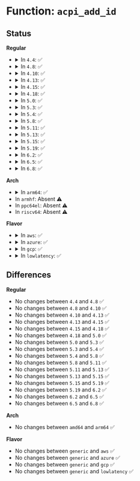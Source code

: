 # Function: <code>acpi_add_id</code>

## Status
<b>Regular</b>
<ul>
<li>
<details>
<summary>In <code>4.4</code>: ✅</summary>

```c
void acpi_add_id(struct acpi_device_pnp *pnp, const char *dev_id);
```

**Collision:** Unique Static

**Inline:** No

**Transformation:** False

**Instances:**

```
In drivers/acpi/scan.c (ffffffff8147fa3b)
Location: drivers/acpi/scan.c:1159
Inline: False
Direct callers:
  - drivers/acpi/scan.c:acpi_init_device_object
  - drivers/acpi/scan.c:acpi_init_device_object
  - drivers/acpi/scan.c:acpi_init_device_object
  - drivers/acpi/scan.c:acpi_init_device_object
  - drivers/acpi/scan.c:acpi_init_device_object
```
**Symbols:**

```
ffffffff8147fa3b-ffffffff8147fab3: acpi_add_id (STB_LOCAL)
```
</details>
</li>
<li>
<details>
<summary>In <code>4.8</code>: ✅</summary>

```c
void acpi_add_id(struct acpi_device_pnp *pnp, const char *dev_id);
```

**Collision:** Unique Static

**Inline:** No

**Transformation:** False

**Instances:**

```
In drivers/acpi/scan.c (ffffffff814ce34b)
Location: drivers/acpi/scan.c:1179
Inline: False
Direct callers:
  - drivers/acpi/scan.c:acpi_init_device_object
  - drivers/acpi/scan.c:acpi_init_device_object
  - drivers/acpi/scan.c:acpi_init_device_object
  - drivers/acpi/scan.c:acpi_init_device_object
  - drivers/acpi/scan.c:acpi_init_device_object
```
**Symbols:**

```
ffffffff814ce34b-ffffffff814ce3c3: acpi_add_id (STB_LOCAL)
```
</details>
</li>
<li>
<details>
<summary>In <code>4.10</code>: ✅</summary>

```c
void acpi_add_id(struct acpi_device_pnp *pnp, const char *dev_id);
```

**Collision:** Unique Static

**Inline:** No

**Transformation:** False

**Instances:**

```
In drivers/acpi/scan.c (ffffffff814f021f)
Location: drivers/acpi/scan.c:1177
Inline: False
Direct callers:
  - drivers/acpi/scan.c:acpi_init_device_object
  - drivers/acpi/scan.c:acpi_init_device_object
  - drivers/acpi/scan.c:acpi_init_device_object
  - drivers/acpi/scan.c:acpi_init_device_object
  - drivers/acpi/scan.c:acpi_init_device_object
```
**Symbols:**

```
ffffffff814f021f-ffffffff814f0297: acpi_add_id (STB_LOCAL)
```
</details>
</li>
<li>
<details>
<summary>In <code>4.13</code>: ✅</summary>

```c
void acpi_add_id(struct acpi_device_pnp *pnp, const char *dev_id);
```

**Collision:** Unique Static

**Inline:** No

**Transformation:** False

**Instances:**

```
In drivers/acpi/scan.c (ffffffff814fd2b0)
Location: drivers/acpi/scan.c:1168
Inline: False
Direct callers:
  - drivers/acpi/scan.c:acpi_init_device_object
  - drivers/acpi/scan.c:acpi_init_device_object
  - drivers/acpi/scan.c:acpi_init_device_object
  - drivers/acpi/scan.c:acpi_init_device_object
  - drivers/acpi/scan.c:acpi_init_device_object
  - drivers/acpi/scan.c:acpi_init_device_object
  - drivers/acpi/scan.c:acpi_init_device_object
  - drivers/acpi/scan.c:acpi_init_device_object
  - drivers/acpi/scan.c:acpi_init_device_object
  - drivers/acpi/scan.c:acpi_init_device_object
  - drivers/acpi/scan.c:acpi_init_device_object
  - drivers/acpi/scan.c:acpi_init_device_object
  - drivers/acpi/scan.c:acpi_init_device_object
  - drivers/acpi/scan.c:acpi_init_device_object
```
**Symbols:**

```
ffffffff814fd2b0-ffffffff814fd328: acpi_add_id (STB_LOCAL)
```
</details>
</li>
<li>
<details>
<summary>In <code>4.15</code>: ✅</summary>

```c
void acpi_add_id(struct acpi_device_pnp *pnp, const char *dev_id);
```

**Collision:** Unique Static

**Inline:** No

**Transformation:** False

**Instances:**

```
In drivers/acpi/scan.c (ffffffff8153eff0)
Location: drivers/acpi/scan.c:1172
Inline: False
Direct callers:
  - drivers/acpi/scan.c:acpi_init_device_object
  - drivers/acpi/scan.c:acpi_init_device_object
  - drivers/acpi/scan.c:acpi_init_device_object
  - drivers/acpi/scan.c:acpi_init_device_object
  - drivers/acpi/scan.c:acpi_init_device_object
  - drivers/acpi/scan.c:acpi_init_device_object
  - drivers/acpi/scan.c:acpi_init_device_object
  - drivers/acpi/scan.c:acpi_init_device_object
  - drivers/acpi/scan.c:acpi_init_device_object
  - drivers/acpi/scan.c:acpi_init_device_object
  - drivers/acpi/scan.c:acpi_init_device_object
  - drivers/acpi/scan.c:acpi_init_device_object
  - drivers/acpi/scan.c:acpi_init_device_object
  - drivers/acpi/scan.c:acpi_init_device_object
  - drivers/acpi/scan.c:acpi_init_device_object
```
**Symbols:**

```
ffffffff8153eff0-ffffffff8153f068: acpi_add_id (STB_LOCAL)
```
</details>
</li>
<li>
<details>
<summary>In <code>4.18</code>: ✅</summary>

```c
void acpi_add_id(struct acpi_device_pnp *pnp, const char *dev_id);
```

**Collision:** Unique Static

**Inline:** No

**Transformation:** False

**Instances:**

```
In drivers/acpi/scan.c (ffffffff81574f30)
Location: drivers/acpi/scan.c:1173
Inline: False
Direct callers:
  - drivers/acpi/scan.c:acpi_init_device_object
  - drivers/acpi/scan.c:acpi_init_device_object
  - drivers/acpi/scan.c:acpi_init_device_object
  - drivers/acpi/scan.c:acpi_init_device_object
  - drivers/acpi/scan.c:acpi_init_device_object
  - drivers/acpi/scan.c:acpi_init_device_object
  - drivers/acpi/scan.c:acpi_init_device_object
  - drivers/acpi/scan.c:acpi_init_device_object
  - drivers/acpi/scan.c:acpi_init_device_object
  - drivers/acpi/scan.c:acpi_init_device_object
  - drivers/acpi/scan.c:acpi_init_device_object
  - drivers/acpi/scan.c:acpi_init_device_object
  - drivers/acpi/scan.c:acpi_init_device_object
  - drivers/acpi/scan.c:acpi_init_device_object
  - drivers/acpi/scan.c:acpi_init_device_object
```
**Symbols:**

```
ffffffff81574f30-ffffffff81574fa8: acpi_add_id (STB_LOCAL)
```
</details>
</li>
<li>
<details>
<summary>In <code>5.0</code>: ✅</summary>

```c
void acpi_add_id(struct acpi_device_pnp *pnp, const char *dev_id);
```

**Collision:** Unique Static

**Inline:** No

**Transformation:** False

**Instances:**

```
In drivers/acpi/scan.c (ffffffff8158cb50)
Location: drivers/acpi/scan.c:1173
Inline: False
Direct callers:
  - drivers/acpi/scan.c:acpi_init_device_object
  - drivers/acpi/scan.c:acpi_init_device_object
  - drivers/acpi/scan.c:acpi_init_device_object
  - drivers/acpi/scan.c:acpi_init_device_object
  - drivers/acpi/scan.c:acpi_init_device_object
  - drivers/acpi/scan.c:acpi_init_device_object
  - drivers/acpi/scan.c:acpi_init_device_object
  - drivers/acpi/scan.c:acpi_init_device_object
  - drivers/acpi/scan.c:acpi_init_device_object
  - drivers/acpi/scan.c:acpi_init_device_object
  - drivers/acpi/scan.c:acpi_init_device_object
  - drivers/acpi/scan.c:acpi_init_device_object
  - drivers/acpi/scan.c:acpi_init_device_object
  - drivers/acpi/scan.c:acpi_init_device_object
  - drivers/acpi/scan.c:acpi_init_device_object
```
**Symbols:**

```
ffffffff8158cb50-ffffffff8158cbc8: acpi_add_id (STB_LOCAL)
```
</details>
</li>
<li>
<details>
<summary>In <code>5.3</code>: ✅</summary>

```c
void acpi_add_id(struct acpi_device_pnp *pnp, const char *dev_id);
```

**Collision:** Unique Static

**Inline:** No

**Transformation:** False

**Instances:**

```
In drivers/acpi/scan.c (ffffffff815bd940)
Location: drivers/acpi/scan.c:1171
Inline: False
Direct callers:
  - drivers/acpi/scan.c:acpi_init_device_object
  - drivers/acpi/scan.c:acpi_init_device_object
  - drivers/acpi/scan.c:acpi_init_device_object
  - drivers/acpi/scan.c:acpi_init_device_object
  - drivers/acpi/scan.c:acpi_init_device_object
  - drivers/acpi/scan.c:acpi_init_device_object
  - drivers/acpi/scan.c:acpi_init_device_object
  - drivers/acpi/scan.c:acpi_init_device_object
  - drivers/acpi/scan.c:acpi_init_device_object
  - drivers/acpi/scan.c:acpi_init_device_object
  - drivers/acpi/scan.c:acpi_init_device_object
  - drivers/acpi/scan.c:acpi_init_device_object
  - drivers/acpi/scan.c:acpi_init_device_object
  - drivers/acpi/scan.c:acpi_init_device_object
  - drivers/acpi/scan.c:acpi_init_device_object
```
**Symbols:**

```
ffffffff815bd940-ffffffff815bd9b6: acpi_add_id (STB_LOCAL)
```
</details>
</li>
<li>
<details>
<summary>In <code>5.4</code>: ✅</summary>

```c
void acpi_add_id(struct acpi_device_pnp *pnp, const char *dev_id);
```

**Collision:** Unique Static

**Inline:** No

**Transformation:** False

**Instances:**

```
In drivers/acpi/scan.c (ffffffff815dec00)
Location: drivers/acpi/scan.c:1171
Inline: False
Direct callers:
  - drivers/acpi/scan.c:acpi_init_device_object
  - drivers/acpi/scan.c:acpi_init_device_object
  - drivers/acpi/scan.c:acpi_init_device_object
  - drivers/acpi/scan.c:acpi_init_device_object
  - drivers/acpi/scan.c:acpi_init_device_object
  - drivers/acpi/scan.c:acpi_init_device_object
  - drivers/acpi/scan.c:acpi_init_device_object
  - drivers/acpi/scan.c:acpi_init_device_object
  - drivers/acpi/scan.c:acpi_init_device_object
  - drivers/acpi/scan.c:acpi_init_device_object
  - drivers/acpi/scan.c:acpi_init_device_object
  - drivers/acpi/scan.c:acpi_init_device_object
  - drivers/acpi/scan.c:acpi_init_device_object
  - drivers/acpi/scan.c:acpi_init_device_object
  - drivers/acpi/scan.c:acpi_init_device_object
```
**Symbols:**

```
ffffffff815dec00-ffffffff815dec76: acpi_add_id (STB_LOCAL)
```
</details>
</li>
<li>
<details>
<summary>In <code>5.8</code>: ✅</summary>

```c
void acpi_add_id(struct acpi_device_pnp *pnp, const char *dev_id);
```

**Collision:** Unique Static

**Inline:** No

**Transformation:** False

**Instances:**

```
In drivers/acpi/scan.c (ffffffff816897a0)
Location: drivers/acpi/scan.c:1180
Inline: False
Direct callers:
  - drivers/acpi/scan.c:acpi_set_pnp_ids
  - drivers/acpi/scan.c:acpi_set_pnp_ids
  - drivers/acpi/scan.c:acpi_set_pnp_ids
  - drivers/acpi/scan.c:acpi_set_pnp_ids
  - drivers/acpi/scan.c:acpi_set_pnp_ids
  - drivers/acpi/scan.c:acpi_set_pnp_ids
  - drivers/acpi/scan.c:acpi_set_pnp_ids
  - drivers/acpi/scan.c:acpi_set_pnp_ids
  - drivers/acpi/scan.c:acpi_set_pnp_ids
  - drivers/acpi/scan.c:acpi_set_pnp_ids
  - drivers/acpi/scan.c:acpi_set_pnp_ids
  - drivers/acpi/scan.c:acpi_set_pnp_ids
  - drivers/acpi/scan.c:acpi_set_pnp_ids
  - drivers/acpi/scan.c:acpi_set_pnp_ids
  - drivers/acpi/scan.c:acpi_set_pnp_ids
```
**Symbols:**

```
ffffffff816897a0-ffffffff81689816: acpi_add_id (STB_LOCAL)
```
</details>
</li>
<li>
<details>
<summary>In <code>5.11</code>: ✅</summary>

```c
void acpi_add_id(struct acpi_device_pnp *pnp, const char *dev_id);
```

**Collision:** Unique Static

**Inline:** No

**Transformation:** False

**Instances:**

```
In drivers/acpi/scan.c (ffffffff816a6fb0)
Location: drivers/acpi/scan.c:1249
Inline: False
Direct callers:
  - drivers/acpi/scan.c:acpi_set_pnp_ids
  - drivers/acpi/scan.c:acpi_set_pnp_ids
  - drivers/acpi/scan.c:acpi_set_pnp_ids
  - drivers/acpi/scan.c:acpi_set_pnp_ids
  - drivers/acpi/scan.c:acpi_set_pnp_ids
  - drivers/acpi/scan.c:acpi_set_pnp_ids
  - drivers/acpi/scan.c:acpi_set_pnp_ids
  - drivers/acpi/scan.c:acpi_set_pnp_ids
  - drivers/acpi/scan.c:acpi_set_pnp_ids
  - drivers/acpi/scan.c:acpi_set_pnp_ids
  - drivers/acpi/scan.c:acpi_set_pnp_ids
  - drivers/acpi/scan.c:acpi_set_pnp_ids
  - drivers/acpi/scan.c:acpi_set_pnp_ids
  - drivers/acpi/scan.c:acpi_set_pnp_ids
  - drivers/acpi/scan.c:acpi_set_pnp_ids
```
**Symbols:**

```
ffffffff816a6fb0-ffffffff816a7026: acpi_add_id (STB_LOCAL)
```
</details>
</li>
<li>
<details>
<summary>In <code>5.13</code>: ✅</summary>

```c
void acpi_add_id(struct acpi_device_pnp *pnp, const char *dev_id);
```

**Collision:** Unique Static

**Inline:** No

**Transformation:** False

**Instances:**

```
In drivers/acpi/scan.c (ffffffff81689c30)
Location: drivers/acpi/scan.c:1248
Inline: False
Direct callers:
  - drivers/acpi/scan.c:acpi_set_pnp_ids
  - drivers/acpi/scan.c:acpi_set_pnp_ids
  - drivers/acpi/scan.c:acpi_set_pnp_ids
  - drivers/acpi/scan.c:acpi_set_pnp_ids
  - drivers/acpi/scan.c:acpi_set_pnp_ids
  - drivers/acpi/scan.c:acpi_set_pnp_ids
  - drivers/acpi/scan.c:acpi_set_pnp_ids
  - drivers/acpi/scan.c:acpi_set_pnp_ids
  - drivers/acpi/scan.c:acpi_set_pnp_ids
  - drivers/acpi/scan.c:acpi_set_pnp_ids
  - drivers/acpi/scan.c:acpi_set_pnp_ids
  - drivers/acpi/scan.c:acpi_set_pnp_ids
  - drivers/acpi/scan.c:acpi_set_pnp_ids
  - drivers/acpi/scan.c:acpi_set_pnp_ids
  - drivers/acpi/scan.c:acpi_set_pnp_ids
```
**Symbols:**

```
ffffffff81689c30-ffffffff81689ca6: acpi_add_id (STB_LOCAL)
```
</details>
</li>
<li>
<details>
<summary>In <code>5.15</code>: ✅</summary>

```c
void acpi_add_id(struct acpi_device_pnp *pnp, const char *dev_id);
```

**Collision:** Unique Static

**Inline:** No

**Transformation:** False

**Instances:**

```
In drivers/acpi/scan.c (ffffffff816ff110)
Location: drivers/acpi/scan.c:1256
Inline: False
Direct callers:
  - drivers/acpi/scan.c:acpi_set_pnp_ids
  - drivers/acpi/scan.c:acpi_set_pnp_ids
  - drivers/acpi/scan.c:acpi_set_pnp_ids
  - drivers/acpi/scan.c:acpi_set_pnp_ids
  - drivers/acpi/scan.c:acpi_set_pnp_ids
  - drivers/acpi/scan.c:acpi_set_pnp_ids
  - drivers/acpi/scan.c:acpi_set_pnp_ids
  - drivers/acpi/scan.c:acpi_set_pnp_ids
  - drivers/acpi/scan.c:acpi_set_pnp_ids
  - drivers/acpi/scan.c:acpi_set_pnp_ids
  - drivers/acpi/scan.c:acpi_set_pnp_ids
  - drivers/acpi/scan.c:acpi_set_pnp_ids
  - drivers/acpi/scan.c:acpi_set_pnp_ids
  - drivers/acpi/scan.c:acpi_set_pnp_ids
  - drivers/acpi/scan.c:acpi_set_pnp_ids
```
**Symbols:**

```
ffffffff816ff110-ffffffff816ff186: acpi_add_id (STB_LOCAL)
```
</details>
</li>
<li>
<details>
<summary>In <code>5.19</code>: ✅</summary>

```c
void acpi_add_id(struct acpi_device_pnp *pnp, const char *dev_id);
```

**Collision:** Unique Static

**Inline:** No

**Transformation:** False

**Instances:**

```
In drivers/acpi/scan.c (ffffffff8182caa0)
Location: drivers/acpi/scan.c:1286
Inline: False
Direct callers:
  - drivers/acpi/scan.c:acpi_set_pnp_ids
  - drivers/acpi/scan.c:acpi_set_pnp_ids
  - drivers/acpi/scan.c:acpi_set_pnp_ids
  - drivers/acpi/scan.c:acpi_set_pnp_ids
  - drivers/acpi/scan.c:acpi_set_pnp_ids
  - drivers/acpi/scan.c:acpi_set_pnp_ids
  - drivers/acpi/scan.c:acpi_set_pnp_ids
  - drivers/acpi/scan.c:acpi_set_pnp_ids
  - drivers/acpi/scan.c:acpi_set_pnp_ids
  - drivers/acpi/scan.c:acpi_set_pnp_ids
  - drivers/acpi/scan.c:acpi_set_pnp_ids
  - drivers/acpi/scan.c:acpi_set_pnp_ids
  - drivers/acpi/scan.c:acpi_set_pnp_ids
  - drivers/acpi/scan.c:acpi_set_pnp_ids
  - drivers/acpi/scan.c:acpi_set_pnp_ids
```
**Symbols:**

```
ffffffff8182caa0-ffffffff8182cb24: acpi_add_id (STB_LOCAL)
```
</details>
</li>
<li>
<details>
<summary>In <code>6.2</code>: ✅</summary>

```c
void acpi_add_id(struct acpi_device_pnp *pnp, const char *dev_id);
```

**Collision:** Unique Static

**Inline:** No

**Transformation:** False

**Instances:**

```
In drivers/acpi/scan.c (ffffffff8195f750)
Location: drivers/acpi/scan.c:1269
Inline: False
Direct callers:
  - drivers/acpi/scan.c:acpi_set_pnp_ids
  - drivers/acpi/scan.c:acpi_set_pnp_ids
  - drivers/acpi/scan.c:acpi_set_pnp_ids
  - drivers/acpi/scan.c:acpi_set_pnp_ids
  - drivers/acpi/scan.c:acpi_set_pnp_ids
  - drivers/acpi/scan.c:acpi_set_pnp_ids
  - drivers/acpi/scan.c:acpi_set_pnp_ids
  - drivers/acpi/scan.c:acpi_set_pnp_ids
  - drivers/acpi/scan.c:acpi_set_pnp_ids
  - drivers/acpi/scan.c:acpi_set_pnp_ids
  - drivers/acpi/scan.c:acpi_set_pnp_ids
  - drivers/acpi/scan.c:acpi_set_pnp_ids
  - drivers/acpi/scan.c:acpi_set_pnp_ids
  - drivers/acpi/scan.c:acpi_set_pnp_ids
  - drivers/acpi/scan.c:acpi_set_pnp_ids
```
**Symbols:**

```
ffffffff8195f750-ffffffff8195f7d4: acpi_add_id (STB_LOCAL)
```
</details>
</li>
<li>
<details>
<summary>In <code>6.5</code>: ✅</summary>

```c
void acpi_add_id(struct acpi_device_pnp *pnp, const char *dev_id);
```

**Collision:** Unique Static

**Inline:** No

**Transformation:** False

**Instances:**

```
In drivers/acpi/scan.c (ffffffff819a5b50)
Location: drivers/acpi/scan.c:1271
Inline: False
Direct callers:
  - drivers/acpi/scan.c:acpi_set_pnp_ids
  - drivers/acpi/scan.c:acpi_set_pnp_ids
  - drivers/acpi/scan.c:acpi_set_pnp_ids
  - drivers/acpi/scan.c:acpi_set_pnp_ids
  - drivers/acpi/scan.c:acpi_set_pnp_ids
  - drivers/acpi/scan.c:acpi_set_pnp_ids
  - drivers/acpi/scan.c:acpi_set_pnp_ids
  - drivers/acpi/scan.c:acpi_set_pnp_ids
  - drivers/acpi/scan.c:acpi_set_pnp_ids
  - drivers/acpi/scan.c:acpi_set_pnp_ids
  - drivers/acpi/scan.c:acpi_set_pnp_ids
  - drivers/acpi/scan.c:acpi_set_pnp_ids
  - drivers/acpi/scan.c:acpi_set_pnp_ids
  - drivers/acpi/scan.c:acpi_set_pnp_ids
  - drivers/acpi/scan.c:acpi_set_pnp_ids
```
**Symbols:**

```
ffffffff819a5b50-ffffffff819a5bd4: acpi_add_id (STB_LOCAL)
```
</details>
</li>
<li>
<details>
<summary>In <code>6.8</code>: ✅</summary>

```c
void acpi_add_id(struct acpi_device_pnp *pnp, const char *dev_id);
```

**Collision:** Unique Static

**Inline:** No

**Transformation:** False

**Instances:**

```
In drivers/acpi/scan.c (ffffffff819ee4d0)
Location: drivers/acpi/scan.c:1274
Inline: False
Direct callers:
  - drivers/acpi/scan.c:acpi_set_pnp_ids
  - drivers/acpi/scan.c:acpi_set_pnp_ids
  - drivers/acpi/scan.c:acpi_set_pnp_ids
  - drivers/acpi/scan.c:acpi_set_pnp_ids
  - drivers/acpi/scan.c:acpi_set_pnp_ids
  - drivers/acpi/scan.c:acpi_set_pnp_ids
  - drivers/acpi/scan.c:acpi_set_pnp_ids
  - drivers/acpi/scan.c:acpi_set_pnp_ids
  - drivers/acpi/scan.c:acpi_set_pnp_ids
  - drivers/acpi/scan.c:acpi_set_pnp_ids
  - drivers/acpi/scan.c:acpi_set_pnp_ids
  - drivers/acpi/scan.c:acpi_set_pnp_ids
  - drivers/acpi/scan.c:acpi_set_pnp_ids
  - drivers/acpi/scan.c:acpi_set_pnp_ids
  - drivers/acpi/scan.c:acpi_set_pnp_ids
```
**Symbols:**

```
ffffffff819ee4d0-ffffffff819ee582: acpi_add_id (STB_LOCAL)
```
</details>
</li>
</ul>
<b>Arch</b>
<ul>
<li>
<details>
<summary>In <code>arm64</code>: ✅</summary>

```c
void acpi_add_id(struct acpi_device_pnp *pnp, const char *dev_id);
```

**Collision:** Unique Static

**Inline:** No

**Transformation:** False

**Instances:**

```
In drivers/acpi/scan.c (ffff80001076b1c8)
Location: drivers/acpi/scan.c:1171
Inline: False
Direct callers:
  - drivers/acpi/scan.c:acpi_init_device_object
  - drivers/acpi/scan.c:acpi_init_device_object
  - drivers/acpi/scan.c:acpi_init_device_object
  - drivers/acpi/scan.c:acpi_init_device_object
  - drivers/acpi/scan.c:acpi_init_device_object
  - drivers/acpi/scan.c:acpi_init_device_object
  - drivers/acpi/scan.c:acpi_init_device_object
  - drivers/acpi/scan.c:acpi_init_device_object
  - drivers/acpi/scan.c:acpi_init_device_object
  - drivers/acpi/scan.c:acpi_init_device_object
  - drivers/acpi/scan.c:acpi_init_device_object
  - drivers/acpi/scan.c:acpi_init_device_object
  - drivers/acpi/scan.c:acpi_init_device_object
  - drivers/acpi/scan.c:acpi_init_device_object
  - drivers/acpi/scan.c:acpi_init_device_object
```
**Symbols:**

```
ffff80001076b1c8-ffff80001076b254: acpi_add_id (STB_LOCAL)
```
</details>
</li>
<li>
In <code>armhf</code>: Absent ⚠️
</li>
<li>
In <code>ppc64el</code>: Absent ⚠️
</li>
<li>
In <code>riscv64</code>: Absent ⚠️
</li>
</ul>
<b>Flavor</b>
<ul>
<li>
<details>
<summary>In <code>aws</code>: ✅</summary>

```c
void acpi_add_id(struct acpi_device_pnp *pnp, const char *dev_id);
```

**Collision:** Unique Static

**Inline:** No

**Transformation:** False

**Instances:**

```
In drivers/acpi/scan.c (ffffffff815d10e0)
Location: drivers/acpi/scan.c:1171
Inline: False
Direct callers:
  - drivers/acpi/scan.c:acpi_init_device_object
  - drivers/acpi/scan.c:acpi_init_device_object
  - drivers/acpi/scan.c:acpi_init_device_object
  - drivers/acpi/scan.c:acpi_init_device_object
  - drivers/acpi/scan.c:acpi_init_device_object
  - drivers/acpi/scan.c:acpi_init_device_object
  - drivers/acpi/scan.c:acpi_init_device_object
  - drivers/acpi/scan.c:acpi_init_device_object
  - drivers/acpi/scan.c:acpi_init_device_object
  - drivers/acpi/scan.c:acpi_init_device_object
  - drivers/acpi/scan.c:acpi_init_device_object
  - drivers/acpi/scan.c:acpi_init_device_object
  - drivers/acpi/scan.c:acpi_init_device_object
  - drivers/acpi/scan.c:acpi_init_device_object
  - drivers/acpi/scan.c:acpi_init_device_object
```
**Symbols:**

```
ffffffff815d10e0-ffffffff815d1156: acpi_add_id (STB_LOCAL)
```
</details>
</li>
<li>
<details>
<summary>In <code>azure</code>: ✅</summary>

```c
void acpi_add_id(struct acpi_device_pnp *pnp, const char *dev_id);
```

**Collision:** Unique Static

**Inline:** No

**Transformation:** False

**Instances:**

```
In drivers/acpi/scan.c (ffffffff815baca0)
Location: drivers/acpi/scan.c:1171
Inline: False
Direct callers:
  - drivers/acpi/scan.c:acpi_init_device_object
  - drivers/acpi/scan.c:acpi_init_device_object
  - drivers/acpi/scan.c:acpi_init_device_object
  - drivers/acpi/scan.c:acpi_init_device_object
  - drivers/acpi/scan.c:acpi_init_device_object
  - drivers/acpi/scan.c:acpi_init_device_object
  - drivers/acpi/scan.c:acpi_init_device_object
  - drivers/acpi/scan.c:acpi_init_device_object
  - drivers/acpi/scan.c:acpi_init_device_object
  - drivers/acpi/scan.c:acpi_init_device_object
  - drivers/acpi/scan.c:acpi_init_device_object
  - drivers/acpi/scan.c:acpi_init_device_object
  - drivers/acpi/scan.c:acpi_init_device_object
  - drivers/acpi/scan.c:acpi_init_device_object
  - drivers/acpi/scan.c:acpi_init_device_object
```
**Symbols:**

```
ffffffff815baca0-ffffffff815bad16: acpi_add_id (STB_LOCAL)
```
</details>
</li>
<li>
<details>
<summary>In <code>gcp</code>: ✅</summary>

```c
void acpi_add_id(struct acpi_device_pnp *pnp, const char *dev_id);
```

**Collision:** Unique Static

**Inline:** No

**Transformation:** False

**Instances:**

```
In drivers/acpi/scan.c (ffffffff815d2ee0)
Location: drivers/acpi/scan.c:1171
Inline: False
Direct callers:
  - drivers/acpi/scan.c:acpi_init_device_object
  - drivers/acpi/scan.c:acpi_init_device_object
  - drivers/acpi/scan.c:acpi_init_device_object
  - drivers/acpi/scan.c:acpi_init_device_object
  - drivers/acpi/scan.c:acpi_init_device_object
  - drivers/acpi/scan.c:acpi_init_device_object
  - drivers/acpi/scan.c:acpi_init_device_object
  - drivers/acpi/scan.c:acpi_init_device_object
  - drivers/acpi/scan.c:acpi_init_device_object
  - drivers/acpi/scan.c:acpi_init_device_object
  - drivers/acpi/scan.c:acpi_init_device_object
  - drivers/acpi/scan.c:acpi_init_device_object
  - drivers/acpi/scan.c:acpi_init_device_object
  - drivers/acpi/scan.c:acpi_init_device_object
  - drivers/acpi/scan.c:acpi_init_device_object
```
**Symbols:**

```
ffffffff815d2ee0-ffffffff815d2f56: acpi_add_id (STB_LOCAL)
```
</details>
</li>
<li>
<details>
<summary>In <code>lowlatency</code>: ✅</summary>

```c
void acpi_add_id(struct acpi_device_pnp *pnp, const char *dev_id);
```

**Collision:** Unique Static

**Inline:** No

**Transformation:** False

**Instances:**

```
In drivers/acpi/scan.c (ffffffff815ecda0)
Location: drivers/acpi/scan.c:1171
Inline: False
Direct callers:
  - drivers/acpi/scan.c:acpi_init_device_object
  - drivers/acpi/scan.c:acpi_init_device_object
  - drivers/acpi/scan.c:acpi_init_device_object
  - drivers/acpi/scan.c:acpi_init_device_object
  - drivers/acpi/scan.c:acpi_init_device_object
  - drivers/acpi/scan.c:acpi_init_device_object
  - drivers/acpi/scan.c:acpi_init_device_object
  - drivers/acpi/scan.c:acpi_init_device_object
  - drivers/acpi/scan.c:acpi_init_device_object
  - drivers/acpi/scan.c:acpi_init_device_object
  - drivers/acpi/scan.c:acpi_init_device_object
  - drivers/acpi/scan.c:acpi_init_device_object
  - drivers/acpi/scan.c:acpi_init_device_object
  - drivers/acpi/scan.c:acpi_init_device_object
  - drivers/acpi/scan.c:acpi_init_device_object
```
**Symbols:**

```
ffffffff815ecda0-ffffffff815ece16: acpi_add_id (STB_LOCAL)
```
</details>
</li>
</ul>

## Differences
<b>Regular</b>
<ul>
<li>
No changes between <code>4.4</code> and <code>4.8</code> ✅
</li>
<li>
No changes between <code>4.8</code> and <code>4.10</code> ✅
</li>
<li>
No changes between <code>4.10</code> and <code>4.13</code> ✅
</li>
<li>
No changes between <code>4.13</code> and <code>4.15</code> ✅
</li>
<li>
No changes between <code>4.15</code> and <code>4.18</code> ✅
</li>
<li>
No changes between <code>4.18</code> and <code>5.0</code> ✅
</li>
<li>
No changes between <code>5.0</code> and <code>5.3</code> ✅
</li>
<li>
No changes between <code>5.3</code> and <code>5.4</code> ✅
</li>
<li>
No changes between <code>5.4</code> and <code>5.8</code> ✅
</li>
<li>
No changes between <code>5.8</code> and <code>5.11</code> ✅
</li>
<li>
No changes between <code>5.11</code> and <code>5.13</code> ✅
</li>
<li>
No changes between <code>5.13</code> and <code>5.15</code> ✅
</li>
<li>
No changes between <code>5.15</code> and <code>5.19</code> ✅
</li>
<li>
No changes between <code>5.19</code> and <code>6.2</code> ✅
</li>
<li>
No changes between <code>6.2</code> and <code>6.5</code> ✅
</li>
<li>
No changes between <code>6.5</code> and <code>6.8</code> ✅
</li>
</ul>
<b>Arch</b>
<ul>
<li>
No changes between <code>amd64</code> and <code>arm64</code> ✅
</li>
</ul>
<b>Flavor</b>
<ul>
<li>
No changes between <code>generic</code> and <code>aws</code> ✅
</li>
<li>
No changes between <code>generic</code> and <code>azure</code> ✅
</li>
<li>
No changes between <code>generic</code> and <code>gcp</code> ✅
</li>
<li>
No changes between <code>generic</code> and <code>lowlatency</code> ✅
</li>
</ul>
